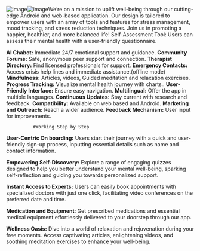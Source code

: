 ![image](https://github.com/user-attachments/assets/843e7637-73e2-4b53-bdbd-bf557bf29c25)![image](https://github.com/user-attachments/assets/735f7d8b-b9e7-451d-8a31-b2910ee9c504)We’re on a mission to uplift well-being through our cutting-edge Android and web-based application. Our design is tailored to empower users with an array of tools and features for stress management, mood tracking, and stress reduction techniques. Join us in promoting a happier, healthier, and more balanced life!
 Self-Assessment Tool: Users can assess their mental health with a user-friendly questionnaire. 
 
**AI Chabot:** Immediate 24/7 emotional support and guidance.
**Community Forums:** Safe, anonymous peer support and connection.
**Therapist Directory:** Find licensed professionals for support.
**Emergency Contacts:** Access crisis help lines and immediate assistance.(offline mode)
**Mindfulness:** Articles, videos,  Guided meditation and relaxation exercises.
**Progress Tracking:** Visualize mental health journey with charts..
**User-Friendly Interface:** Ensure easy navigation.
**Multilingual:** Offer the app in multiple languages.
**Continuous Updates:** Stay current with research and feedback.
**Compatibility:** Available on web based and Android.
**Marketing and Outreach:** Reach a wider audience.
**Feedback Mechanism:** User input for improvements.


              #Working Step by Step


**User-Centric On boarding:** Users start their journey with a quick and user-friendly sign-up process, inputting essential details such as name and contact information.

**Empowering Self-Discovery:** Explore a range of engaging quizzes designed to help you better understand your mental well-being, sparking self-reflection and guiding you towards personalized support.

**Instant Access to Experts:** Users can easily book appointments with specialized doctors with just one click, facilitating video conferences on the preferred date and time.

**Medication and Equipment**: Get prescribed medications and essential medical equipment effortlessly delivered to your doorstep through our app.

**Wellness Oasis:** Dive into a world of relaxation and rejuvenation during your free moments. Access captivating articles, enlightening videos, and soothing meditation exercises to enhance your well-being.



